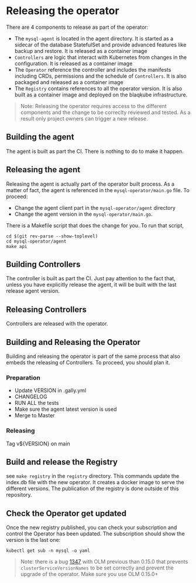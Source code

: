 # Releasing the operator

There are 4 components to release as part of the operator:

- The `mysql-agent` is located in the agent directory. It is started as a
  sidecar of the database StatefulSet and provide advanced features like backup
  and restore. It is released as a container image
- `Controllers` are logic that interact with Kubernetes from changes in the
  configuration. It is released as a container image
- The `Operator` reference the controller and includes the manifests including
  CRDs, permissions and the schedule of `Controllers`. It is also packaged and
  released as a container image
- The `Registry` contains references to all the operator version. It is 
  also built as a container image and deployed on the blaqkube infrastructure.

> Note: Releasing the operator requires access to the different components
> and the change to be correclty reviewed and tested. As a result only
> project owners can trigger a new release.

## Building the agent

The agent is built as part the CI. There is nothing to do to make it happen.

## Releasing the agent

Releasing the agent is actually part of the operator built process. As a matter
of fact, the agent is referenced in the `mysql-operator/main.go` file. To
proceed:

- Change the agent client part in the `mysql-operator/agent` directory
- Change the agent version in the `mysql-operator/main.go`.

There is a Makefile script that does the change for you. To run that script,

```shell
cd $(git rev-parse --show-toplevel)
cd mysql-operator/agent
make api
```

## Building Controllers

The controller is built as part the CI. Just pay attention to the fact that,
unless you have explicitly release the agent, it will be built with the last
release agent version.

## Releasing Controllers

Controllers are released with the operator.

## Building and Releasing the Operator

Building and releasing the operator is part of the same process that also
embeds the releasing of Controllers. To proceed, you should plan it.

### Preparation

- Update VERSION in .gally.yml
- CHANGELOG
- RUN ALL the tests
- Make sure the agent latest version is used
- Merge to Master

### Releasing

Tag v${VERSION} on main


## Build and release the Registry

see `make registry` in the `registry` directory. This commands update the
index.db file with the new operator. It creates a docker image to serve the
different versions. The publication of the registry is done outside of this
repository.

## Check the Operator get updated

Once the new registry published, you can check your subscription and control
the Operator has been updated. The subscription should show the version is
the last one:

```shell
kubectl get sub -n mysql -o yaml
```

> Note: there is a bug [1347](https://github.com/operator-framework/operator-lifecycle-manager/issues/1347)
> with OLM previous than 0.15.0 that prevents `clusterServiceVersionNames` to
> be set correctly and prevent the upgrade of the operator. Make sure you use
> OLM 0.15.0+
